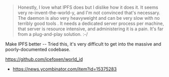 >Honestly, I love what IPFS does but I dislike how it does it. It seems very re-invent-the-world-y, and I'm not convinced that's necessary. The daemon is also very heavyweight and can be very slow with no terribly good tools . It needs a dedicated server process per machine, that server is resource intensive, and administering it is a pain. It's far from a plug-and-play solution. :-/

Make IPFS better -- Tried this, it's very difficult to get into the massive and poorly-documented codebase.

https://github.com/icefoxen/world_id

- https://news.ycombinator.com/item?id=15375283